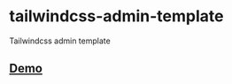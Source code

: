 # tailwindcss-admin-template
Tailwindcss admin template

## [Demo](https://wayneyen.github.io/tailwindcss-admin-template/)
